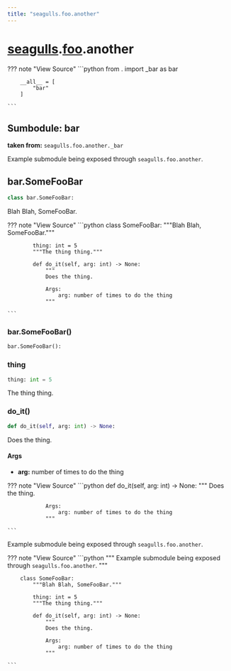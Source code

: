 ```yaml
---
title: "seagulls.foo.another"
---
```



# [seagulls](../../seagulls).[foo](../foo).another


??? note "View Source"
    ```python
        from . import _bar as bar

        __all__ = [
            "bar"
        ]

    ```

## Sumbodule:  bar

**taken from:** `seagulls.foo.another._bar`

Example submodule being exposed through `seagulls.foo.another`.


## bar.SomeFooBar

```python
class bar.SomeFooBar:
```

Blah Blah, SomeFooBar.

??? note "View Source"
    ```python
        class SomeFooBar:
            """Blah Blah, SomeFooBar."""

            thing: int = 5
            """The thing thing."""

            def do_it(self, arg: int) -> None:
                """
                Does the thing.

                Args:
                    arg: number of times to do the thing
                """

    ```


### bar.SomeFooBar()

```python
bar.SomeFooBar():
```




### thing

```python
thing: int = 5
```

The thing thing.


### do_it()

```python
def do_it(self, arg: int) -> None:
```

Does the thing.


#### Args
 - **arg:**  number of times to do the thing



??? note "View Source"
    ```python
            def do_it(self, arg: int) -> None:
                """
                Does the thing.

                Args:
                    arg: number of times to do the thing
                """

    ```




Example submodule being exposed through `seagulls.foo.another`.

??? note "View Source"
    ```python
        """
        Example submodule being exposed through `seagulls.foo.another`.
        """


        class SomeFooBar:
            """Blah Blah, SomeFooBar."""

            thing: int = 5
            """The thing thing."""

            def do_it(self, arg: int) -> None:
                """
                Does the thing.

                Args:
                    arg: number of times to do the thing
                """

    ```



